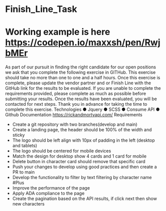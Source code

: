# Finish_Line_Task
# Working example is here https://codepen.io/maxxsh/pen/RwjbMEr

As part of our pursuit in finding the right candidate for our open positions we ask that
you complete the following exercise in GITHub. This exercise should take no more than
one to one and a half hours. Once this exercise is complete, please update the vendor
partner and or Finish Line with the GitHub link for the results to be evaluated. If you are
unable to complete the requirements provided, please complete as much as possible
before submitting your results. Once the results have been evaluated, you will be
contacted for next steps.
Thank you in advance for taking the time to complete this exercise.
Technologies
● Jquery
● SCSS
● Consume API
● Github
Documentation
https://rickandmortyapi.com/
Requirements
- Create a git repository with two branches(develop and main)
- Create a landing page, the header should be 100% of the width and sticky
- The logo should be left align with 10px of padding in the left (desktop and tablets)
- The logo should be centered for mobile devices
- Match the design for desktop show 4 cards and 1 card for mobile
- Delete button in character card should remove that specific card
- Push your changes to develop using good practices and then create a PR to main
- Develop the functionality to filter by text filtering by character name
#Plus
- Improve the performance of the page
- Apply ADA compliance to the page
- Create the pagination based on the API results, if click next then show new characters

